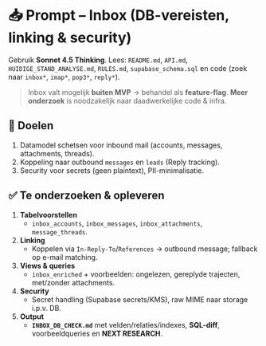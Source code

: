 # 📥 Prompt – Inbox (DB-vereisten, linking & security)

Gebruik **Sonnet 4.5 Thinking**. Lees: `README.md`, `API.md`, `HUIDIGE_STAND_ANALYSE.md`, `RULES.md`, `supabase_schema.sql` en code (zoek naar `inbox*`, `imap*`, `pop3*`, `reply*`).  
> Inbox valt mogelijk **buiten MVP** → behandel als **feature-flag**. **Meer onderzoek** is noodzakelijk naar daadwerkelijke code & infra.

## 🎯 Doelen
1. Datamodel schetsen voor inbound mail (accounts, messages, attachments, threads).
2. Koppeling naar outbound `messages` en `leads` (Reply tracking).
3. Security voor secrets (geen plaintext), PII-minimalisatie.

## ✅ Te onderzoeken & opleveren
1. **Tabelvoorstellen**
   - `inbox_accounts`, `inbox_messages`, `inbox_attachments`, `message_threads`.
2. **Linking**
   - Koppelen via `In-Reply-To`/`References` → outbound message; fallback op e-mail matching.
3. **Views & queries**
   - `inbox_enriched` + voorbeelden: ongelezen, gereplyde trajecten, met/zonder attachments.
4. **Security**
   - Secret handling (Supabase secrets/KMS), raw MIME naar storage i.p.v. DB.
5. **Output**
   - **`INBOX_DB_CHECK.md`** met velden/relaties/indexes, **SQL-diff**, voorbeeldqueries en **NEXT RESEARCH**.
